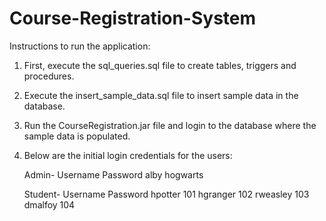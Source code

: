 # Course-Registration-System

Instructions to run the application:

1. First, execute the sql_queries.sql file to create tables, triggers and procedures.
2. Execute the insert_sample_data.sql file to insert sample data in the database.
3. Run the CourseRegistration.jar file and login to the database where the sample data 
   is populated.
4. Below are the initial login credentials for the users:

	Admin-
	Username		Password
	alby   			hogwarts
	
	Student-
	Username		Password
	hpotter			101
	hgranger		102
	rweasley		103
	dmalfoy			104
